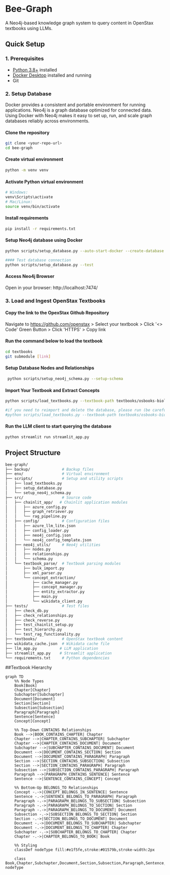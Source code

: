 # Bee-Graph

A Neo4j-based knowledge graph system to query content in OpenStax textbooks using LLMs.

## Quick Setup

### 1. Prerequisites
- [Python 3.8+](https://www.python.org/) installed 
- [Docker Desktop](https://www.docker.com/) installed and running
- Git 

### 2. Setup Database
Docker provides a consistent and portable environment for running applications. Neo4j is a graph database optimized for connected data. Using Docker with Neo4j makes it easy to set up, run, and scale graph databases reliably across environments.


#### Clone the repository
```bash
git clone <your-repo-url>
cd bee-graph
```
#### Create virtual environment
```bash
python -m venv venv
```

#### Activate Python virtual environment
```bash
# Windows:
venv\Scripts\activate
# Mac/Linux:
source venv/bin/activate
```

#### Install requirements
```bash
pip install -r requirements.txt
```

#### Setup Neo4j database using Docker
```bash
python scripts/setup_database.py --auto-start-docker --create-database

#### Test database connection
python scripts/setup_database.py --test
```

#### Access Neo4j Browser
 Open in your browser: http://localhost:7474/


 ### 3. Load and Ingest OpenStax Textbooks 

 #### Copy the link to the OpexStax Github Repository 

 Navigate to https://github.com/openstax > Select your textbook > Click '<> Code' Green Button > Click 'HTTPS' > Copy link 

 #### Run the command below to load the textbook 

 ```bash 
cd textbooks
git submodule [link]
 ```

 #### Setup Database Nodes and Relationships

```bash
 python scripts/setup_neo4j_schema.py --setup-schema
 ```

#### Import Your Textbook and Extract Concepts

```bash 
python scripts/load_textbooks.py --textbook-path textbooks/osbooks-biology-bundle

#if you need to reimport and delete the database, please run (be careful): 
#python scripts/load_textbooks.py --textbook-path textbooks/osbooks-biology-bundle --cleanup
```

#### Run the LLM client to start querying the database 

```bash 
python streamlit run streamlit_app.py 
```

## Project Structure
```bash
bee-graph/
├── backup/              # Backup files
├── env/                 # Virtual environment
├── scripts/             # Setup and utility scripts
│   ├── load_textbooks.py
│   ├── setup_database.py
│   └── setup_neo4j_schema.py
├── src/                 # Source code
│   ├── chainlit_app/   # Chainlit application modules
│   │   ├── azure_config.py
│   │   ├── graph_retriever.py
│   │   └── rag_pipeline.py
│   ├── config/          # Configuration files
│   │   ├── azure_llm_lite.json
│   │   ├── config_loader.py
│   │   ├── neo4j_config.json
│   │   └── neo4j_config_template.json
│   ├── neo4j_utils/     # Neo4j utilities
│   │   ├── nodes.py
│   │   ├── relationships.py
│   │   └── schema.py
│   └── textbook_parse/  # Textbook parsing modules
│       ├── bulk_import.py
│       ├── xml_parser.py
│       └── concept_extraction/
│           ├── cache_manager.py
│           ├── concept_manager.py
│           ├── entity_extractor.py
│           ├── main.py
│           └── wikidata_client.py
├── tests/               # Test files
│   ├── check_db.py
│   ├── check_relationships.py
│   ├── check_reverse.py
│   ├── test_chainlit_setup.py
│   ├── test_hierarchy.py
│   └── test_rag_functionality.py
├── textbooks/           # OpenStax textbook content
├── wikidata_cache.json  # Wikidata cache file
├── llm_app.py          # LLM application
├── streamlit_app.py    # Streamlit application
└── requirements.txt     # Python dependencies
```

##Textbook Hierarchy 

```mermaid
graph TD
    %% Node Types
    Book[Book]
    Chapter[Chapter]
    Subchapter[Subchapter]
    Document[Document]
    Section[Section]
    Subsection[Subsection]
    Paragraph[Paragraph]
    Sentence[Sentence]
    Concept[Concept]

    %% Top-Down CONTAINS Relationships
    Book -->|BOOK_CONTAINS_CHAPTER| Chapter
    Chapter -->|CHAPTER_CONTAINS_SUBCHAPTER| Subchapter
    Chapter -->|CHAPTER_CONTAINS_DOCUMENT| Document
    Subchapter -->|SUBCHAPTER_CONTAINS_DOCUMENT| Document
    Document -->|DOCUMENT_CONTAINS_SECTION| Section
    Document -->|DOCUMENT_CONTAINS_PARAGRAPH| Paragraph
    Section -->|SECTION_CONTAINS_SUBSECTION| Subsection
    Section -->|SECTION_CONTAINS_PARAGRAPH| Paragraph
    Subsection -->|SUBSECTION_CONTAINS_PARAGRAPH| Paragraph
    Paragraph -->|PARAGRAPH_CONTAINS_SENTENCE| Sentence
    Sentence -->|SENTENCE_CONTAINS_CONCEPT| Concept

    %% Bottom-Up BELONGS_TO Relationships
    Concept -.->|CONCEPT_BELONGS_IN_SENTENCE| Sentence
    Sentence -.->|SENTENCE_BELONGS_TO_PARAGRAPH| Paragraph
    Paragraph -.->|PARAGRAPH_BELONGS_TO_SUBSECTION| Subsection
    Paragraph -.->|PARAGRAPH_BELONGS_TO_SECTION| Section
    Paragraph -.->|PARAGRAPH_BELONGS_TO_DOCUMENT| Document
    Subsection -.->|SUBSECTION_BELONGS_TO_SECTION| Section
    Section -.->|SECTION_BELONGS_TO_DOCUMENT| Document
    Document -.->|DOCUMENT_BELONGS_TO_SUBCHAPTER| Subchapter
    Document -.->|DOCUMENT_BELONGS_TO_CHAPTER| Chapter
    Subchapter -.->|SUBCHAPTER_BELONGS_TO_CHAPTER| Chapter
    Chapter -.->|CHAPTER_BELONGS_TO_BOOK| Book

    %% Styling
    classDef nodeType fill:#e1f5fe,stroke:#01579b,stroke-width:2px

    class Book,Chapter,Subchapter,Document,Section,Subsection,Paragraph,Sentence,Concept nodeType
```